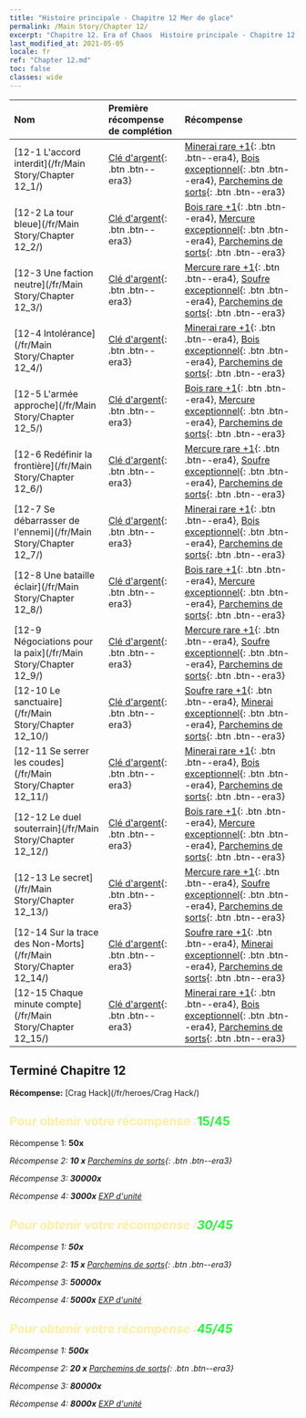 ```yaml
---
title: "Histoire principale - Chapitre 12 Mer de glace"
permalink: /Main Story/Chapter 12/
excerpt: "Chapitre 12. Era of Chaos  Histoire principale - Chapitre 12. Mer de glace"
last_modified_at: 2021-05-05
locale: fr
ref: "Chapter 12.md"
toc: false
classes: wide
---
```


  | Nom |  Première récompense de complétion | Récompense |
  |:------------|:------------|:------------| 
  | [12-1 L'accord interdit](/fr/Main Story/Chapter 12_1/) | [Clé d'argent](/ItemsFR/con_693/){: .btn .btn--era3} | [Minerai rare +1](/ItemsFR/mat_40/){: .btn .btn--era4}, [Bois exceptionnel](/ItemsFR/mat_34/){: .btn .btn--era4}, [Parchemins de sorts](/ItemsFR/con_694/){: .btn .btn--era3} |
  | [12-2 La tour bleue](/fr/Main Story/Chapter 12_2/) | [Clé d'argent](/ItemsFR/con_693/){: .btn .btn--era3} | [Bois rare +1](/ItemsFR/mat_41/){: .btn .btn--era4}, [Mercure exceptionnel](/ItemsFR/mat_35/){: .btn .btn--era4}, [Parchemins de sorts](/ItemsFR/con_694/){: .btn .btn--era3} |
  | [12-3 Une faction neutre](/fr/Main Story/Chapter 12_3/) | [Clé d'argent](/ItemsFR/con_693/){: .btn .btn--era3} | [Mercure rare +1](/ItemsFR/mat_42/){: .btn .btn--era4}, [Soufre exceptionnel](/ItemsFR/mat_36/){: .btn .btn--era4}, [Parchemins de sorts](/ItemsFR/con_694/){: .btn .btn--era3} |
  | [12-4 Intolérance](/fr/Main Story/Chapter 12_4/) | [Clé d'argent](/ItemsFR/con_693/){: .btn .btn--era3} | [Minerai rare +1](/ItemsFR/mat_40/){: .btn .btn--era4}, [Bois exceptionnel](/ItemsFR/mat_34/){: .btn .btn--era4}, [Parchemins de sorts](/ItemsFR/con_694/){: .btn .btn--era3} |
  | [12-5 L'armée approche](/fr/Main Story/Chapter 12_5/) | [Clé d'argent](/ItemsFR/con_693/){: .btn .btn--era3} | [Bois rare +1](/ItemsFR/mat_41/){: .btn .btn--era4}, [Mercure exceptionnel](/ItemsFR/mat_35/){: .btn .btn--era4}, [Parchemins de sorts](/ItemsFR/con_694/){: .btn .btn--era3} |
  | [12-6 Redéfinir la frontière](/fr/Main Story/Chapter 12_6/) | [Clé d'argent](/ItemsFR/con_693/){: .btn .btn--era3} | [Mercure rare +1](/ItemsFR/mat_42/){: .btn .btn--era4}, [Soufre exceptionnel](/ItemsFR/mat_36/){: .btn .btn--era4}, [Parchemins de sorts](/ItemsFR/con_694/){: .btn .btn--era3} |
  | [12-7 Se débarrasser de l'ennemi](/fr/Main Story/Chapter 12_7/) | [Clé d'argent](/ItemsFR/con_693/){: .btn .btn--era3} | [Minerai rare +1](/ItemsFR/mat_40/){: .btn .btn--era4}, [Bois exceptionnel](/ItemsFR/mat_34/){: .btn .btn--era4}, [Parchemins de sorts](/ItemsFR/con_694/){: .btn .btn--era3} |
  | [12-8 Une bataille éclair](/fr/Main Story/Chapter 12_8/) | [Clé d'argent](/ItemsFR/con_693/){: .btn .btn--era3} | [Bois rare +1](/ItemsFR/mat_41/){: .btn .btn--era4}, [Mercure exceptionnel](/ItemsFR/mat_35/){: .btn .btn--era4}, [Parchemins de sorts](/ItemsFR/con_694/){: .btn .btn--era3} |
  | [12-9 Négociations pour la paix](/fr/Main Story/Chapter 12_9/) | [Clé d'argent](/ItemsFR/con_693/){: .btn .btn--era3} | [Mercure rare +1](/ItemsFR/mat_42/){: .btn .btn--era4}, [Soufre exceptionnel](/ItemsFR/mat_36/){: .btn .btn--era4}, [Parchemins de sorts](/ItemsFR/con_694/){: .btn .btn--era3} |
  | [12-10 Le sanctuaire](/fr/Main Story/Chapter 12_10/) | [Clé d'argent](/ItemsFR/con_693/){: .btn .btn--era3} | [Soufre rare +1](/ItemsFR/mat_43/){: .btn .btn--era4}, [Minerai exceptionnel](/ItemsFR/mat_33/){: .btn .btn--era4}, [Parchemins de sorts](/ItemsFR/con_694/){: .btn .btn--era3} |
  | [12-11 Se serrer les coudes](/fr/Main Story/Chapter 12_11/) | [Clé d'argent](/ItemsFR/con_693/){: .btn .btn--era3} | [Minerai rare +1](/ItemsFR/mat_40/){: .btn .btn--era4}, [Bois exceptionnel](/ItemsFR/mat_34/){: .btn .btn--era4}, [Parchemins de sorts](/ItemsFR/con_694/){: .btn .btn--era3} |
  | [12-12 Le duel souterrain](/fr/Main Story/Chapter 12_12/) | [Clé d'argent](/ItemsFR/con_693/){: .btn .btn--era3} | [Bois rare +1](/ItemsFR/mat_41/){: .btn .btn--era4}, [Mercure exceptionnel](/ItemsFR/mat_35/){: .btn .btn--era4}, [Parchemins de sorts](/ItemsFR/con_694/){: .btn .btn--era3} |
  | [12-13 Le secret](/fr/Main Story/Chapter 12_13/) | [Clé d'argent](/ItemsFR/con_693/){: .btn .btn--era3} | [Mercure rare +1](/ItemsFR/mat_42/){: .btn .btn--era4}, [Soufre exceptionnel](/ItemsFR/mat_36/){: .btn .btn--era4}, [Parchemins de sorts](/ItemsFR/con_694/){: .btn .btn--era3} |
  | [12-14 Sur la trace des Non-Morts](/fr/Main Story/Chapter 12_14/) | [Clé d'argent](/ItemsFR/con_693/){: .btn .btn--era3} | [Soufre rare +1](/ItemsFR/mat_43/){: .btn .btn--era4}, [Minerai exceptionnel](/ItemsFR/mat_33/){: .btn .btn--era4}, [Parchemins de sorts](/ItemsFR/con_694/){: .btn .btn--era3} |
  | [12-15 Chaque minute compte](/fr/Main Story/Chapter 12_15/) | [Clé d'argent](/ItemsFR/con_693/){: .btn .btn--era3} | [Minerai rare +1](/ItemsFR/mat_40/){: .btn .btn--era4}, [Bois exceptionnel](/ItemsFR/mat_34/){: .btn .btn--era4}, [Parchemins de sorts](/ItemsFR/con_694/){: .btn .btn--era3} |


## Terminé Chapitre 12

 **Récompense:** [Crag Hack](/fr/heroes/Crag Hack/)



## <span style="color: #ffeea0">Pour obtenir votre récompense :</span><span style="color: #27f73a">15/45</span>

 Récompense 1:  **50x** <i class="fas fa-gem"/>

 Récompense 2: **10 x** [Parchemins de sorts](/ItemsFR/con_694/){: .btn .btn--era3}

 Récompense 3:  **30000x** <i class="fas fa-coins"/>

 Récompense 4:  **3000x** [EXP d'unité](/ItemsFR/con_902/)



## <span style="color: #ffeea0">Pour obtenir votre récompense :</span><span style="color: #27f73a">30/45</span>

 Récompense 1:  **50x** <i class="fas fa-gem"/>

 Récompense 2: **15 x** [Parchemins de sorts](/ItemsFR/con_694/){: .btn .btn--era3}

 Récompense 3:  **50000x** <i class="fas fa-coins"/>

 Récompense 4:  **5000x** [EXP d'unité](/ItemsFR/con_902/)



## <span style="color: #ffeea0">Pour obtenir votre récompense :</span><span style="color: #27f73a">45/45</span>

 Récompense 1:  **500x** <i class="fas fa-gem"/>

 Récompense 2: **20 x** [Parchemins de sorts](/ItemsFR/con_694/){: .btn .btn--era3}

 Récompense 3:  **80000x** <i class="fas fa-coins"/>

 Récompense 4:  **8000x** [EXP d'unité](/ItemsFR/con_902/)

